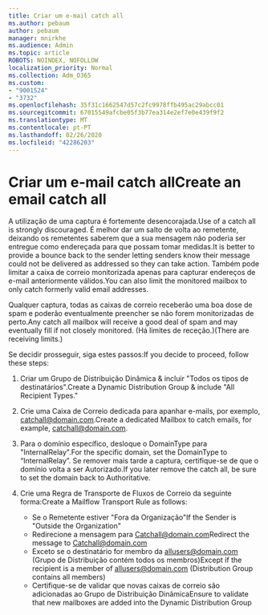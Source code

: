 ```yaml
---
title: Criar um e-mail catch all
ms.author: pebaum
author: pebaum
manager: mnirkhe
ms.audience: Admin
ms.topic: article
ROBOTS: NOINDEX, NOFOLLOW
localization_priority: Normal
ms.collection: Adm_O365
ms.custom:
- "9001524"
- "3732"
ms.openlocfilehash: 35f31c1662547d57c2fc9978ffb495ac29abcc01
ms.sourcegitcommit: 67015549afcbe05f3b77ea314e2ef7e0e439f9f2
ms.translationtype: MT
ms.contentlocale: pt-PT
ms.lasthandoff: 02/26/2020
ms.locfileid: "42286203"
---
```

# <a name="create-an-email-catch-all"></a><span data-ttu-id="25b84-102">Criar um e-mail catch all</span><span class="sxs-lookup"><span data-stu-id="25b84-102">Create an email catch all</span></span>

<span data-ttu-id="25b84-103">A utilização de uma captura é fortemente desencorajada.</span><span class="sxs-lookup"><span data-stu-id="25b84-103">Use of a catch all is strongly discouraged.</span></span> <span data-ttu-id="25b84-104">É melhor dar um salto de volta ao remetente, deixando os remetentes saberem que a sua mensagem não poderia ser entregue como endereçada para que possam tomar medidas.</span><span class="sxs-lookup"><span data-stu-id="25b84-104">It is better to provide a bounce back to the sender letting senders know their message could not be delivered as addressed so they can take action.</span></span> <span data-ttu-id="25b84-105">Também pode limitar a caixa de correio monitorizada apenas para capturar endereços de e-mail anteriormente válidos.</span><span class="sxs-lookup"><span data-stu-id="25b84-105">You can also limit the monitored mailbox to only catch formerly valid email addresses.</span></span> 

<span data-ttu-id="25b84-106">Qualquer captura, todas as caixas de correio receberão uma boa dose de spam e poderão eventualmente preencher se não forem monitorizadas de perto.</span><span class="sxs-lookup"><span data-stu-id="25b84-106">Any catch all mailbox will receive a good deal of spam and may eventually fill if not closely monitored.</span></span> <span data-ttu-id="25b84-107">(Há limites de receção.)</span><span class="sxs-lookup"><span data-stu-id="25b84-107">(There are receiving limits.)</span></span> 

<span data-ttu-id="25b84-108">Se decidir prosseguir, siga estes passos:</span><span class="sxs-lookup"><span data-stu-id="25b84-108">If you decide to proceed, follow these steps:</span></span>

1. <span data-ttu-id="25b84-109">Criar um Grupo de Distribuição Dinâmica & incluir "Todos os tipos de destinatários".</span><span class="sxs-lookup"><span data-stu-id="25b84-109">Create a Dynamic Distribution Group & include "All Recipient Types."</span></span>

2. <span data-ttu-id="25b84-110">Crie uma Caixa de Correio dedicada para apanhar e-mails, por exemplo, catchall@domain.com.</span><span class="sxs-lookup"><span data-stu-id="25b84-110">Create a dedicated Mailbox to catch emails, for example, catchall@domain.com.</span></span>

3. <span data-ttu-id="25b84-111">Para o domínio específico, desloque o DomainType para "InternalRelay".</span><span class="sxs-lookup"><span data-stu-id="25b84-111">For the specific domain, set the DomainType to “InternalRelay”.</span></span> <span data-ttu-id="25b84-112">Se remover mais tarde a captura, certifique-se de que o domínio volta a ser Autorizado.</span><span class="sxs-lookup"><span data-stu-id="25b84-112">If you later remove the catch all, be sure to set the domain back to Authoritative.</span></span>

4. <span data-ttu-id="25b84-113">Crie uma Regra de Transporte de Fluxos de Correio da seguinte forma:</span><span class="sxs-lookup"><span data-stu-id="25b84-113">Create a Mailflow Transport Rule as follows:</span></span>

    - <span data-ttu-id="25b84-114">Se o Remetente estiver "Fora da Organização"</span><span class="sxs-lookup"><span data-stu-id="25b84-114">If the Sender is "Outside the Organization"</span></span>
    - <span data-ttu-id="25b84-115">Redirecione a mensagem para Catchall@domain.com</span><span class="sxs-lookup"><span data-stu-id="25b84-115">Redirect the message to Catchall@domain.com</span></span>
    - <span data-ttu-id="25b84-116">Exceto se o destinatário for membro da allusers@domain.com (Grupo de Distribuição contém todos os membros)</span><span class="sxs-lookup"><span data-stu-id="25b84-116">Except if the recipient is a member of allusers@domain.com (Distribution Group contains all members)</span></span>
    - <span data-ttu-id="25b84-117">Certifique-se de validar que novas caixas de correio são adicionadas ao Grupo de Distribuição Dinâmica</span><span class="sxs-lookup"><span data-stu-id="25b84-117">Ensure to validate that new mailboxes are added into the Dynamic Distribution Group</span></span>
